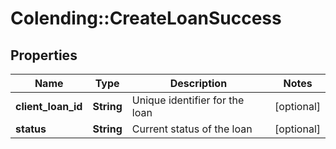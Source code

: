 # Colending::CreateLoanSuccess

## Properties
Name | Type | Description | Notes
------------ | ------------- | ------------- | -------------
**client_loan_id** | **String** | Unique identifier for the loan | [optional] 
**status** | **String** | Current status of the loan | [optional] 

